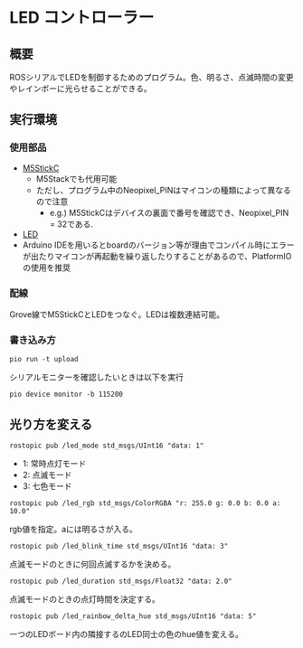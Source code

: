 # LED コントローラー
## 概要
ROSシリアルでLEDを制御するためのプログラム。色、明るさ、点滅時間の変更やレインボーに光らせることができる。

## 実行環境
### 使用部品
- [M5StickC](https://www.switch-science.com/products/5517?_pos=10&_sid=1562a242b&_ss=r "M5 StickC")
  - M5Stackでも代用可能
  - ただし、プログラム中のNeopixel_PINはマイコンの種類によって異なるので注意
    - e.g.) M5StickCはデバイスの裏面で番号を確認でき、Neopixel_PIN = 32である.
- [LED](https://www.switch-science.com/products/6058?_pos=1&_sid=431122913&_ss=r "LED")
- Arduino IDEを用いるとboardのバージョン等が理由でコンパイル時にエラーが出たりマイコンが再起動を繰り返したりすることがあるので、PlatformIOの使用を推奨

### 配線
Grove線でM5StickCとLEDをつなぐ。LEDは複数連結可能。

### 書き込み方
```
pio run -t upload
```
シリアルモニターを確認したいときは以下を実行
```
pio device monitor -b 115200
```

## 光り方を変える
```
rostopic pub /led_mode std_msgs/UInt16 "data: 1"
```
- 1: 常時点灯モード
- 2: 点滅モード
- 3: 七色モード
```
rostopic pub /led_rgb std_msgs/ColorRGBA "r: 255.0 g: 0.0 b: 0.0 a: 10.0"
```
rgb値を指定。aには明るさが入る。
```
rostopic pub /led_blink_time std_msgs/UInt16 "data: 3"
```
点滅モードのときに何回点滅するかを決める。
```
rostopic pub /led_duration std_msgs/Float32 "data: 2.0"
```
点滅モードのときの点灯時間を決定する。
```
rostopic pub /led_rainbow_delta_hue std_msgs/UInt16 "data: 5"
```
一つのLEDボード内の隣接するのLED同士の色のhue値を変える。
